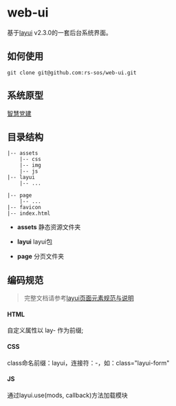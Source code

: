 web-ui
===

基于[layui](http://www.layui.com/) v2.3.0的一套后台系统界面。

## 如何使用
```
git clone git@github.com:rs-sos/web-ui.git
```

## 系统原型

[智慧党建](https://pro.modao.cc/app/3pmYgsQBYNnAs0EtQuBinl7YpugIKox)

## 目录结构
	
	|-- assets
		|-- css
		|-- img
		|-- js
	|-- layui 
		|-- ...

	|-- page
		|-- ...
	|--	favicon 
	|-- index.html	

- **assets**
	静态资源文件夹

- **layui**
	layui包

- **page**
	分页文件夹

## 编码规范

> 完整文档请参考[layui页面元素规范与说明](http://www.layui.com/doc/base/element.html)

#### HTML

自定义属性以 lay- 作为前缀;

#### CSS

class命名前缀：layui，连接符：-，如：class="layui-form"


#### JS

通过layui.use(mods, callback)方法加载模块


